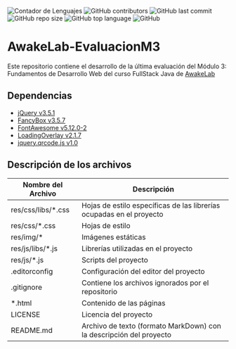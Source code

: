![Contador de Lenguajes](https://img.shields.io/github/languages/count/rhacs/AwakeLab-EvaluacionM3?style=flat-square) ![GitHub contributors](https://img.shields.io/github/contributors/rhacs/AwakeLab-EvaluacionM3?style=flat-square) ![GitHub last commit](https://img.shields.io/github/last-commit/rhacs/AwakeLab-EvaluacionM3?style=flat-square) ![GitHub repo size](https://img.shields.io/github/repo-size/rhacs/AwakeLab-EvaluacionM3?style=flat-square) ![GitHub top language](https://img.shields.io/github/languages/top/rhacs/AwakeLab-EvaluacionM3?style=flat-square) ![GitHub](https://img.shields.io/github/license/rhacs/AwakeLab-EvaluacionM3?style=flat-square)

# AwakeLab-EvaluacionM3

Este repositorio contiene el desarrollo de la última evaluación del Módulo 3: Fundamentos de Desarrollo Web del curso FullStack Java de [AwakeLab](https://awakelab.cl)

## Dependencias

 * [jQuery v3.5.1](https://code.jquery.com)
 * [FancyBox v3.5.7](https://fancyapps.com)
 * [FontAwesome v5.12.0-2](https://fontawesome.com)
 * [LoadingOverlay v2.1.7](https://gasparesganga.com/labs/jquery-loading-overlay/)
 * [jquery.qrcode.js v1.0](https://github.com/jeromeetienne/jquery-qrcode)

## Descripción de los archivos
Nombre del Archivo | Descripción
------------------ | -----------
res/css/libs/*.css | Hojas de estilo específicas de las librerías ocupadas en el proyecto
res/css/*.css | Hojas de estilo
res/img/* | Imágenes estáticas
res/js/libs/*.js | Librerías utilizadas en el proyecto
res/js/*.js | Scripts del proyecto
.editorconfig | Configuración del editor del proyecto
.gitignore | Contiene los archivos ignorados por el repositorio
*.html | Contenido de las páginas
LICENSE | Licencia del proyecto
README.md | Archivo de texto (formato MarkDown) con la descripción del proyecto
